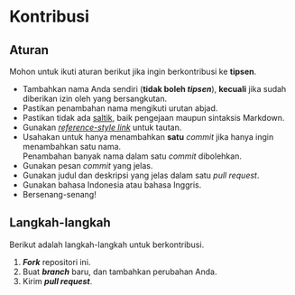 # Kontribusi

## Aturan

Mohon untuk ikuti aturan berikut jika ingin berkontribusi ke **tipsen**.

- Tambahkan nama Anda sendiri (**tidak boleh *tipsen***),
  **kecuali** jika sudah diberikan izin oleh yang bersangkutan.
- Pastikan penambahan nama mengikuti urutan abjad.
- Pastikan tidak ada [saltik][saltik], baik pengejaan maupun sintaksis Markdown.
- Gunakan [*reference-style link*][reference-style] untuk tautan.
- Usahakan untuk hanya menambahkan **satu** *commit*
  jika hanya ingin menambahkan satu nama.\
  Penambahan banyak nama dalam satu *commit* dibolehkan.
- Gunakan pesan *commit* yang jelas.
- Gunakan judul dan deskripsi yang jelas dalam satu *pull request*.
- Gunakan bahasa Indonesia atau bahasa Inggris.
- Bersenang-senang!

## Langkah-langkah

Berikut adalah langkah-langkah untuk berkontribusi.

1. ***Fork*** repositori ini.
2. Buat ***branch*** baru, dan tambahkan perubahan Anda.
3. Kirim ***pull request***.

[saltik]: https://kbbi.kemdikbud.go.id/entri/saltik
[reference-style]: https://www.markdownguide.org/basic-syntax/#reference-style-links
